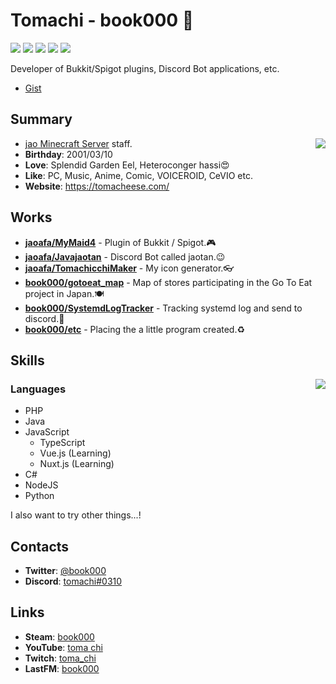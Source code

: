 # Tomachi - book000 👋

![](https://img.shields.io/badge/build-passed-green)
![](https://img.shields.io/badge/Status-up-green)
![](https://img.shields.io/badge/Speak%20Main%20Language-Japanese-orange)
![](https://img.shields.io/badge/Uptime-99.9%25-yellowgreen)
![](https://img.shields.io/badge/License-none-yellow)

Developer of Bukkit/Spigot plugins, Discord Bot applications, etc. 

- [Gist](https://gist.github.com/book000)

## Summary

<a href="https://github.com/anuraghazra/github-readme-stats">
  <img align="right" src="https://github-readme-stats.vercel.app/api?username=book000&count_private=true&show_icons=true&hide_rank=true&theme=dark" />
</a>

- [jao Minecraft Server](https://jaoafa.com) staff.
- **Birthday**: 2001/03/10
- **Love**: Splendid Garden Eel, Heteroconger hassi😍
- **Like**: PC, Music, Anime, Comic, VOICEROID, CeVIO etc.
- **Website**: https://tomacheese.com/

## Works

- **[jaoafa/MyMaid4](https://github.com/jaoafa/MyMaid4)** - Plugin of Bukkit / Spigot.🎮
- **[jaoafa/Javajaotan](https://github.com/jaoafa/Javajaotan)** - Discord Bot called jaotan.😉
- **[jaoafa/TomachicchiMaker](https://github.com/jaoafa/TomachicchiMaker)** - My icon generator.👓
- **[book000/gotoeat_map](https://github.com/book000/gotoeat_map)** - Map of stores participating in the Go To Eat project in Japan.🍽️
- **[book000/SystemdLogTracker](https://github.com/book000/SystemdLogTracker)** - Tracking systemd log and send to discord.👀
- **[book000/etc](https://github.com/book000/etc)** - Placing the a little program created.♻️

## Skills

<a href="https://github.com/anuraghazra/github-readme-stats">
  <img align="right" src="https://github-readme-stats.vercel.app/api/top-langs/?username=book000&count_private=true&theme=dark" />
</a>

### Languages

- PHP
- Java
- JavaScript
  - TypeScript
  - Vue.js (Learning)
  - Nuxt.js (Learning)
- C#
- NodeJS
- Python

I also want to try other things...!

## Contacts

- **Twitter**: [@book000](https://twitter.com/book000)
- **Discord**: [tomachi#0310](https://discord.com/users/221991565567066112)

## Links

- **Steam**: [book000](https://steamcommunity.com/id/book000)
- **YouTube**: [toma chi](https://www.youtube.com/channel/UCdqXRBLM7MWgnZUzKflBWxQ)
- **Twitch**: [toma_chi](https://twitch.tv/toma_chi)
- **LastFM**: [book000](https://www.last.fm/user/book000)

